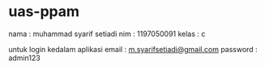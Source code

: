 # uas-ppam
nama : muhammad syarif setiadi
nim : 1197050091
kelas : c

untuk login kedalam aplikasi
email : m.syarifsetiadi@gmail.com
password : admin123
